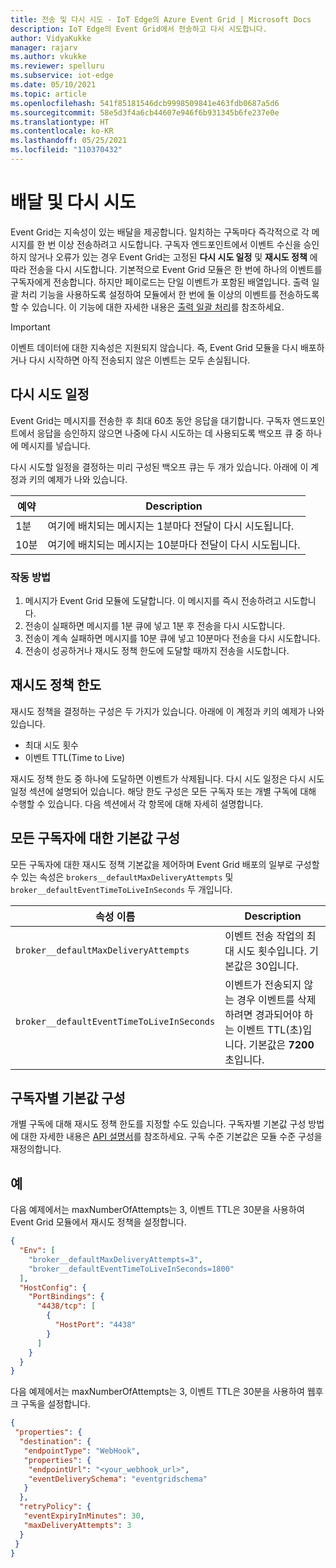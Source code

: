 ```yaml
---
title: 전송 및 다시 시도 - IoT Edge의 Azure Event Grid | Microsoft Docs
description: IoT Edge의 Event Grid에서 전송하고 다시 시도합니다.
author: VidyaKukke
manager: rajarv
ms.author: vkukke
ms.reviewer: spelluru
ms.subservice: iot-edge
ms.date: 05/10/2021
ms.topic: article
ms.openlocfilehash: 541f85181546dcb9998509841e463fdb0687a5d6
ms.sourcegitcommit: 58e5d3f4a6cb44607e946f6b931345b6fe237e0e
ms.translationtype: HT
ms.contentlocale: ko-KR
ms.lasthandoff: 05/25/2021
ms.locfileid: "110370432"
---
```

# <a name="delivery-and-retry"></a>배달 및 다시 시도

Event Grid는 지속성이 있는 배달을 제공합니다. 일치하는 구독마다 즉각적으로 각 메시지를 한 번 이상 전송하려고 시도합니다. 구독자 엔드포인트에서 이벤트 수신을 승인하지 않거나 오류가 있는 경우 Event Grid는 고정된 **다시 시도 일정** 및 **재시도 정책** 에 따라 전송을 다시 시도합니다.  기본적으로 Event Grid 모듈은 한 번에 하나의 이벤트를 구독자에게 전송합니다. 하지만 페이로드는 단일 이벤트가 포함된 배열입니다. 출력 일괄 처리 기능을 사용하도록 설정하여 모듈에서 한 번에 둘 이상의 이벤트를 전송하도록 할 수 있습니다. 이 기능에 대한 자세한 내용은 [출력 일괄 처리](delivery-output-batching.md)를 참조하세요.  

> [!IMPORTANT]
>이벤트 데이터에 대한 지속성은 지원되지 않습니다. 즉, Event Grid 모듈을 다시 배포하거나 다시 시작하면 아직 전송되지 않은 이벤트는 모두 손실됩니다.

## <a name="retry-schedule"></a>다시 시도 일정

Event Grid는 메시지를 전송한 후 최대 60초 동안 응답을 대기합니다. 구독자 엔드포인트에서 응답을 승인하지 않으면 나중에 다시 시도하는 데 사용되도록 백오프 큐 중 하나에 메시지를 넣습니다.

다시 시도할 일정을 결정하는 미리 구성된 백오프 큐는 두 개가 있습니다. 아래에 이 계정과 키의 예제가 나와 있습니다.

| 예약 | Description |
| ---------| ------------ |
| 1분 | 여기에 배치되는 메시지는 1분마다 전달이 다시 시도됩니다.
| 10분 | 여기에 배치되는 메시지는 10분마다 전달이 다시 시도됩니다.

### <a name="how-it-works"></a>작동 방법

1. 메시지가 Event Grid 모듈에 도달합니다. 이 메시지를 즉시 전송하려고 시도합니다.
1. 전송이 실패하면 메시지를 1분 큐에 넣고 1분 후 전송을 다시 시도합니다.
1. 전송이 계속 실패하면 메시지를 10분 큐에 넣고 10분마다 전송을 다시 시도합니다.
1. 전송이 성공하거나 재시도 정책 한도에 도달할 때까지 전송을 시도합니다.

## <a name="retry-policy-limits"></a>재시도 정책 한도

재시도 정책을 결정하는 구성은 두 가지가 있습니다. 아래에 이 계정과 키의 예제가 나와 있습니다.

* 최대 시도 횟수
* 이벤트 TTL(Time to Live)

재시도 정책 한도 중 하나에 도달하면 이벤트가 삭제됩니다. 다시 시도 일정은 다시 시도 일정 섹션에 설명되어 있습니다. 해당 한도 구성은 모든 구독자 또는 개별 구독에 대해 수행할 수 있습니다. 다음 섹션에서 각 항목에 대해 자세히 설명합니다.

## <a name="configuring-defaults-for-all-subscribers"></a>모든 구독자에 대한 기본값 구성

모든 구독자에 대한 재시도 정책 기본값을 제어하며 Event Grid 배포의 일부로 구성할 수 있는 속성은 `brokers__defaultMaxDeliveryAttempts` 및 `broker__defaultEventTimeToLiveInSeconds` 두 개입니다.

| 속성 이름 | Description |
| ---------------- | ------------ |
| `broker__defaultMaxDeliveryAttempts` | 이벤트 전송 작업의 최대 시도 횟수입니다. 기본값은 30입니다.
| `broker__defaultEventTimeToLiveInSeconds` | 이벤트가 전송되지 않는 경우 이벤트를 삭제하려면 경과되어야 하는 이벤트 TTL(초)입니다. 기본값은 **7200** 초입니다.

## <a name="configuring-defaults-per-subscriber"></a>구독자별 기본값 구성

개별 구독에 대해 재시도 정책 한도를 지정할 수도 있습니다.
구독자별 기본값 구성 방법에 대한 자세한 내용은 [API 설명서](api.md)를 참조하세요. 구독 수준 기본값은 모듈 수준 구성을 재정의합니다.

## <a name="examples"></a>예

다음 예제에서는 maxNumberOfAttempts는 3, 이벤트 TTL은 30분을 사용하여 Event Grid 모듈에서 재시도 정책을 설정합니다.

```json
{
  "Env": [
    "broker__defaultMaxDeliveryAttempts=3",
    "broker__defaultEventTimeToLiveInSeconds=1800"
  ],
  "HostConfig": {
    "PortBindings": {
      "4438/tcp": [
        {
          "HostPort": "4438"
        }
      ]
    }
  }
}
```

다음 예제에서는 maxNumberOfAttempts는 3, 이벤트 TTL은 30분을 사용하여 웹후크 구독을 설정합니다.

```json
{
 "properties": {
  "destination": {
   "endpointType": "WebHook",
   "properties": {
    "endpointUrl": "<your_webhook_url>",
    "eventDeliverySchema": "eventgridschema"
   }
  },
  "retryPolicy": {
   "eventExpiryInMinutes": 30,
   "maxDeliveryAttempts": 3
  }
 }
}
```
